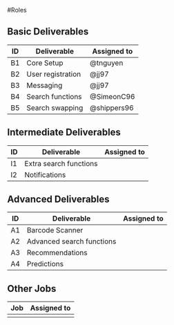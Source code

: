 #Roles

## Basic Deliverables
| ID | Deliverable         | Assigned to   |
| -- | ------------------  | -----------   |
|B1  | Core Setup          | @tnguyen      |
|B2  | User registration   |  @jj97        |
|B3  | Messaging           |  @jj97        |
|B4  | Search functions    |  @SimeonC96   |
|B5  | Search swapping     |  @shippers96  |

## Intermediate Deliverables

| ID | Deliverable  | Assigned to  |
| -- | ------------ | ------------ |
|I1  | Extra search functions |    |
|I2  | Notifications |             |

## Advanced Deliverables

| ID | Deliverable  | Assigned to               |
| -- | -------------------------- | ----------- |
|A1 | Barcode Scanner |                        |
|A2 | Advanced search functions |              |
|A3 | Recommendations |                        |
|A4 | Predictions |                            |

## Other Jobs 

| Job | Assigned to                        |
| -------------------------- | -------     |
||                                         |

